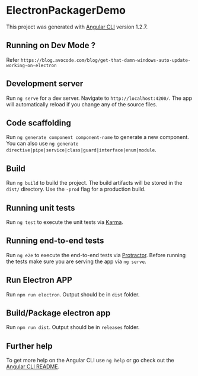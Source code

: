 # ElectronPackagerDemo

This project was generated with [Angular CLI](https://github.com/angular/angular-cli) version 1.2.7.

## Running on Dev Mode ? 

Refer `https://blog.avocode.com/blog/get-that-damn-windows-auto-update-working-on-electron`

## Development server

Run `ng serve` for a dev server. Navigate to `http://localhost:4200/`. The app will automatically reload if you change any of the source files.

## Code scaffolding

Run `ng generate component component-name` to generate a new component. You can also use `ng generate directive|pipe|service|class|guard|interface|enum|module`.

## Build

Run `ng build` to build the project. The build artifacts will be stored in the `dist/` directory. Use the `-prod` flag for a production build.

## Running unit tests

Run `ng test` to execute the unit tests via [Karma](https://karma-runner.github.io).

## Running end-to-end tests

Run `ng e2e` to execute the end-to-end tests via [Protractor](http://www.protractortest.org/).
Before running the tests make sure you are serving the app via `ng serve`.

## Run Electron APP 

Run `npm run electron`. Output should be in `dist` folder. 

## Build/Package electron app 

Run `npm run dist`. Output should be in `releases` folder.

## Further help

To get more help on the Angular CLI use `ng help` or go check out the [Angular CLI README](https://github.com/angular/angular-cli/blob/master/README.md).
